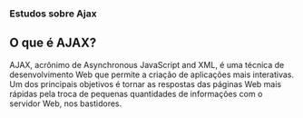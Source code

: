 ### Estudos sobre Ajax
## O que é AJAX?
AJAX, acrônimo de Asynchronous JavaScript and XML, é uma técnica de desenvolvimento Web que permite a criação de aplicações mais interativas. Um dos principais objetivos é tornar as respostas das páginas Web mais rápidas pela troca de pequenas quantidades de informações com o servidor Web, nos bastidores.
